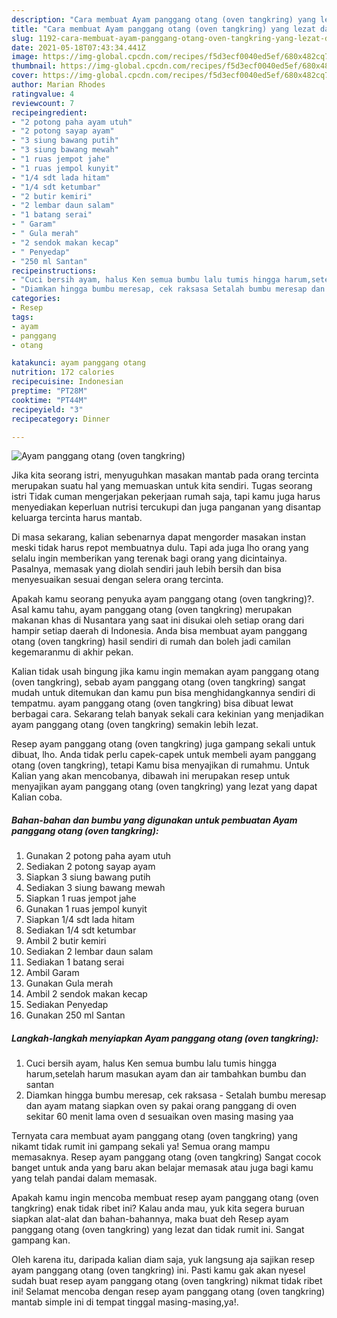 ```yaml
---
description: "Cara membuat Ayam panggang otang (oven tangkring) yang lezat dan Mudah Dibuat"
title: "Cara membuat Ayam panggang otang (oven tangkring) yang lezat dan Mudah Dibuat"
slug: 1192-cara-membuat-ayam-panggang-otang-oven-tangkring-yang-lezat-dan-mudah-dibuat
date: 2021-05-18T07:43:34.441Z
image: https://img-global.cpcdn.com/recipes/f5d3ecf0040ed5ef/680x482cq70/ayam-panggang-otang-oven-tangkring-foto-resep-utama.jpg
thumbnail: https://img-global.cpcdn.com/recipes/f5d3ecf0040ed5ef/680x482cq70/ayam-panggang-otang-oven-tangkring-foto-resep-utama.jpg
cover: https://img-global.cpcdn.com/recipes/f5d3ecf0040ed5ef/680x482cq70/ayam-panggang-otang-oven-tangkring-foto-resep-utama.jpg
author: Marian Rhodes
ratingvalue: 4
reviewcount: 7
recipeingredient:
- "2 potong paha ayam utuh"
- "2 potong sayap ayam"
- "3 siung bawang putih"
- "3 siung bawang mewah"
- "1 ruas jempot jahe"
- "1 ruas jempol kunyit"
- "1/4 sdt lada hitam"
- "1/4 sdt ketumbar"
- "2 butir kemiri"
- "2 lembar daun salam"
- "1 batang serai"
- " Garam"
- " Gula merah"
- "2 sendok makan kecap"
- " Penyedap"
- "250 ml Santan"
recipeinstructions:
- "Cuci bersih ayam, halus Ken semua bumbu lalu tumis hingga harum,setelah harum masukan ayam dan air tambahkan bumbu dan santan"
- "Diamkan hingga bumbu meresap, cek raksasa Setalah bumbu meresap dan ayam matang siapkan oven sy pakai orang panggang di oven sekitar 60 menit lama oven d sesuaikan oven masing masing yaa"
categories:
- Resep
tags:
- ayam
- panggang
- otang

katakunci: ayam panggang otang 
nutrition: 172 calories
recipecuisine: Indonesian
preptime: "PT28M"
cooktime: "PT44M"
recipeyield: "3"
recipecategory: Dinner

---
```



![Ayam panggang otang (oven tangkring)](https://img-global.cpcdn.com/recipes/f5d3ecf0040ed5ef/680x482cq70/ayam-panggang-otang-oven-tangkring-foto-resep-utama.jpg)

Jika kita seorang istri, menyuguhkan masakan mantab pada orang tercinta merupakan suatu hal yang memuaskan untuk kita sendiri. Tugas seorang istri Tidak cuman mengerjakan pekerjaan rumah saja, tapi kamu juga harus menyediakan keperluan nutrisi tercukupi dan juga panganan yang disantap keluarga tercinta harus mantab.

Di masa  sekarang, kalian sebenarnya dapat mengorder masakan instan meski tidak harus repot membuatnya dulu. Tapi ada juga lho orang yang selalu ingin memberikan yang terenak bagi orang yang dicintainya. Pasalnya, memasak yang diolah sendiri jauh lebih bersih dan bisa menyesuaikan sesuai dengan selera orang tercinta. 



Apakah kamu seorang penyuka ayam panggang otang (oven tangkring)?. Asal kamu tahu, ayam panggang otang (oven tangkring) merupakan makanan khas di Nusantara yang saat ini disukai oleh setiap orang dari hampir setiap daerah di Indonesia. Anda bisa membuat ayam panggang otang (oven tangkring) hasil sendiri di rumah dan boleh jadi camilan kegemaranmu di akhir pekan.

Kalian tidak usah bingung jika kamu ingin memakan ayam panggang otang (oven tangkring), sebab ayam panggang otang (oven tangkring) sangat mudah untuk ditemukan dan kamu pun bisa menghidangkannya sendiri di tempatmu. ayam panggang otang (oven tangkring) bisa dibuat lewat berbagai cara. Sekarang telah banyak sekali cara kekinian yang menjadikan ayam panggang otang (oven tangkring) semakin lebih lezat.

Resep ayam panggang otang (oven tangkring) juga gampang sekali untuk dibuat, lho. Anda tidak perlu capek-capek untuk membeli ayam panggang otang (oven tangkring), tetapi Kamu bisa menyajikan di rumahmu. Untuk Kalian yang akan mencobanya, dibawah ini merupakan resep untuk menyajikan ayam panggang otang (oven tangkring) yang lezat yang dapat Kalian coba.

<!--inarticleads1-->

##### Bahan-bahan dan bumbu yang digunakan untuk pembuatan Ayam panggang otang (oven tangkring):

1. Gunakan 2 potong paha ayam utuh
1. Sediakan 2 potong sayap ayam
1. Siapkan 3 siung bawang putih
1. Sediakan 3 siung bawang mewah
1. Siapkan 1 ruas jempot jahe
1. Gunakan 1 ruas jempol kunyit
1. Siapkan 1/4 sdt lada hitam
1. Sediakan 1/4 sdt ketumbar
1. Ambil 2 butir kemiri
1. Sediakan 2 lembar daun salam
1. Sediakan 1 batang serai
1. Ambil  Garam
1. Gunakan  Gula merah
1. Ambil 2 sendok makan kecap
1. Sediakan  Penyedap
1. Gunakan 250 ml Santan




<!--inarticleads2-->

##### Langkah-langkah menyiapkan Ayam panggang otang (oven tangkring):

1. Cuci bersih ayam, halus Ken semua bumbu lalu tumis hingga harum,setelah harum masukan ayam dan air tambahkan bumbu dan santan
1. Diamkan hingga bumbu meresap, cek raksasa - Setalah bumbu meresap dan ayam matang siapkan oven sy pakai orang panggang di oven sekitar 60 menit lama oven d sesuaikan oven masing masing yaa




Ternyata cara membuat ayam panggang otang (oven tangkring) yang nikamt tidak rumit ini gampang sekali ya! Semua orang mampu memasaknya. Resep ayam panggang otang (oven tangkring) Sangat cocok banget untuk anda yang baru akan belajar memasak atau juga bagi kamu yang telah pandai dalam memasak.

Apakah kamu ingin mencoba membuat resep ayam panggang otang (oven tangkring) enak tidak ribet ini? Kalau anda mau, yuk kita segera buruan siapkan alat-alat dan bahan-bahannya, maka buat deh Resep ayam panggang otang (oven tangkring) yang lezat dan tidak rumit ini. Sangat gampang kan. 

Oleh karena itu, daripada kalian diam saja, yuk langsung aja sajikan resep ayam panggang otang (oven tangkring) ini. Pasti kamu gak akan nyesel sudah buat resep ayam panggang otang (oven tangkring) nikmat tidak ribet ini! Selamat mencoba dengan resep ayam panggang otang (oven tangkring) mantab simple ini di tempat tinggal masing-masing,ya!.

